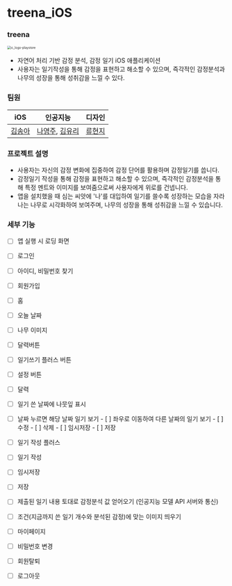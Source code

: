 # treena_iOS
### treena 

<img src="/Volumes/Macintosh HD - 데이터 1/Users/asong/develop/treena/Android/treeNa/app/src/main/ic_logo-playstore.png" alt="ic_logo-playstore" style="zoom:50%;" />

- 자연어 처리 기반 감정 분석, 감정 일기 iOS 애플리케이션​ 
- 사용자는 일기작성을 통해 감정을 표현하고 해소할 수 있으며, 즉각적인 감정분석과 나무의 성장을 통해 성취감을 느낄 수 있다.



### 팀원

|                 iOS                  |                           인공지능                           |                 디자인                  |
| :----------------------------------: | :----------------------------------------------------------: | :-------------------------------------: |
| [김송아](https://github.com/asong57) | [나영주](https://github.com/YoungjuNa-KR), [김유리](https://github.com/GlassK) | [류현지](https://github.com/RyuHyeonji) |



### 프로젝트 설명

- 사용자는 자신의 감정 변화에 집중하여 감정 단어를 활용하며 감정일기를 씁니다.
- 감정일기 작성을 통해 감정을 표현하고 해소할 수 있으며, 즉각적인 감정분석을 통해 특정 멘트와 이미지를 보여줌으로써 사용자에게 위로를 건넵니다.
- 앱을 설치했을 때 심는 씨앗에 '나'를 대입하여 일기를 쓸수록 성장하는 모습을 자라나는 나무로 시각화하여 보여주며, 나무의 성장을 통해 성취감을 느낄 수 있습니다.



### 세부 기능

- [ ]  앱 실행 시 로딩 화면
- [ ]  로그인
  - [ ]  아이디, 비밀번호 찾기
- [ ]  회원가입
- [ ]  홈
  - [ ]  오늘 날짜
  - [ ]  나무 이미지
  - [ ]  달력버튼
  - [ ]  일기쓰기 플러스 버튼
  - [ ]  설정 버튼
- [ ]  달력
  - [ ]  일기 쓴 날짜에 나뭇잎 표시
  - [ ]  날짜 누르면 해당 날짜 일기 보기
    - [ ]  좌우로 이동하여 다른 날짜의 일기 보기
    - [ ]  수정
    - [ ]  삭제
    - [ ]  임시저장
    - [ ]  저장
- [ ]  일기 작성 플러스
  - [ ]  일기 작성
  - [ ]  임시저장
  - [ ]  저장
  - [ ]  제출된 일기 내용 토대로 감정분석 값 얻어오기 (인공지능 모델 API 서버와 통신)
  - [ ]  조건(지금까지 쓴 일기 개수와 분석된 감정)에 맞는 이미지 띄우기
- [ ]  마이페이지
  - [ ]  비밀번호 변경
  - [ ]  회원탈퇴
  - [ ]  로그아웃

